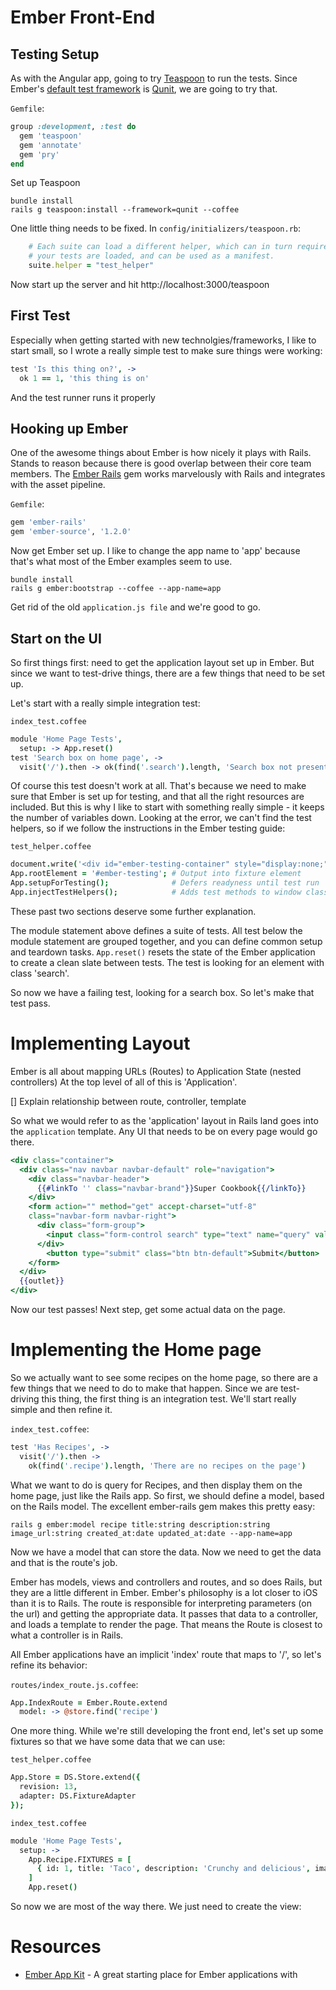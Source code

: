 # Ember Front-End

## Testing Setup

As with the Angular app, going to try [Teaspoon](https://github.com/modeset/teaspoon) to run the tests. Since
Ember's [default test framework](http://emberjs.com/guides/testing/integration/) is [Qunit](http://qunitjs.com/), we are going to try that.

`Gemfile`:
```ruby
group :development, :test do
  gem 'teaspoon'
  gem 'annotate'
  gem 'pry'
end
```

Set up Teaspoon
```
bundle install
rails g teaspoon:install --framework=qunit --coffee
```

One little thing needs to be fixed. In
`config/initializers/teaspoon.rb`:

```ruby
    # Each suite can load a different helper, which can in turn require additional files. This file is loaded before
    # your tests are loaded, and can be used as a manifest.
    suite.helper = "test_helper"
```

Now start up the server and hit http://localhost:3000/teaspoon

## First Test

Especially when getting started with new technolgies/frameworks, I like
to start small, so I wrote a really simple test to make sure things were
working:

```coffeescript
test 'Is this thing on?', -> 
  ok 1 == 1, 'this thing is on'
```

And the test runner runs it properly

## Hooking up Ember

One of the awesome things about Ember is how nicely it plays with Rails.
Stands to reason because there is good overlap between their core team
members. The [Ember Rails]() gem works marvelously with Rails and
integrates with the asset pipeline.


`Gemfile`:
```ruby
gem 'ember-rails'
gem 'ember-source', '1.2.0'
```

Now get Ember set up. I like to change the app name to 'app' because
that's what most of the Ember examples seem to use.

```
bundle install
rails g ember:bootstrap --coffee --app-name=app
```

Get rid of the old `application.js file` and we're good to go.

## Start on the UI

So first things first: need to get the application layout set up in
Ember. But since we want to test-drive things, there are a few things
that need to be set up.

Let's start with a really simple integration test:

`index_test.coffee`
```coffeescript
module 'Home Page Tests',
  setup: -> App.reset()
test 'Search box on home page', ->
  visit('/').then -> ok(find('.search').length, 'Search box not present')
```

Of course this test doesn't work at all. That's because we need to make
sure that Ember is set up for testing, and that all the right resources
are included. But this is why I like to start with something really
simple - it keeps the number of variables down. Looking at the error, we
can't find the test helpers, so if we follow the instructions in the
Ember testing guide:

`test_helper.coffee`
```coffeescript
document.write('<div id="ember-testing-container" style="display:none;"><div id="ember-testing"></div></div>');
App.rootElement = '#ember-testing'; # Output into fixture element
App.setupForTesting();              # Defers readyness until test run
App.injectTestHelpers();            # Adds test methods to window class
```

These past two sections deserve some further explanation.

The module statement above defines a suite of tests. All test below the
module statement are grouped together, and you can define common setup
and teardown tasks. `App.reset()` resets the state of the Ember
application to create a clean slate between tests. The test is looking
for an element with class 'search'.

So now we have a failing test, looking for a search box. So let's make
that test pass.

# Implementing Layout

Ember is all about mapping URLs (Routes) to Application State (nested
controllers) At the top level of all of this is 'Application'.

[] Explain relationship between route, controller, template

So what we would refer to as the 'application' layout in Rails land goes
into the `application` template. Any UI that needs to be on every page
would go there.

```handlebars
<div class="container">
  <div class="nav navbar navbar-default" role="navigation">
    <div class="navbar-header">
      {{#linkTo '' class="navbar-brand"}}Super Cookbook{{/linkTo}}
    </div>
    <form action="" method="get" accept-charset="utf-8"
    class="navbar-form navbar-right">
      <div class="form-group">
        <input class="form-control search" type="text" name="query" value="" placeholder="Search Recipes" role="search" />
      </div>
        <button type="submit" class="btn btn-default">Submit</button>
    </form>
  </div>
  {{outlet}}
</div>
```

Now our test passes! Next step, get some actual data on the page.

# Implementing the Home page

So we actually want to see some recipes on the home page, so there are a
few things that we need to do to make that happen. Since we are
test-driving this thing, the first thing is an integration test. We'll
start really simple and then refine it.

`index_test.coffee`:
```coffeescript
test 'Has Recipes', ->
  visit('/').then ->
    ok(find('.recipe').length, 'There are no recipes on the page')
```

What we want to do is query for Recipes, and then display them on the
home page, just like the Rails app. So first, we should define a model,
based on the Rails model. The excellent ember-rails gem makes this
pretty easy:

`rails g ember:model recipe title:string description:string image_url:string created_at:date updated_at:date --app-name=app`

Now we have a model that can store the data. Now we need to get the data
and that is the route's job.

Ember has models, views and controllers and routes, and so does Rails,
but they are a little different in Ember. Ember's philosophy is a lot
closer to iOS than it is to Rails. The route is responsible for
interpreting parameters (on the url) and getting the appropriate data.
It passes that data to a controller, and loads a template to render the
page. That means the Route is closest to what a controller is in Rails.

All Ember applications have an implicit 'index' route that maps to '/',
so let's refine its behavior:

`routes/index_route.js.coffee`:
```coffeescript
App.IndexRoute = Ember.Route.extend
  model: -> @store.find('recipe')
```

One more thing. While we're still developing the front end, let's set up
some fixtures so that we have some data that we can use:

`test_helper.coffee`
```coffeescript
App.Store = DS.Store.extend({
  revision: 13,
  adapter: DS.FixtureAdapter
});
```

`index_test.coffee`
```coffeescript
module 'Home Page Tests',
  setup: -> 
    App.Recipe.FIXTURES = [
      { id: 1, title: 'Taco', description: 'Crunchy and delicious', image_url: 'http://placekitten.com/72/72'}
    ]
    App.reset()
```

So now we are most of the way there. We just need to create the view:

# Resources

* [Ember App Kit](https://github.com/stefanpenner/ember-app-kit) - A
  great starting place for Ember applications with 
